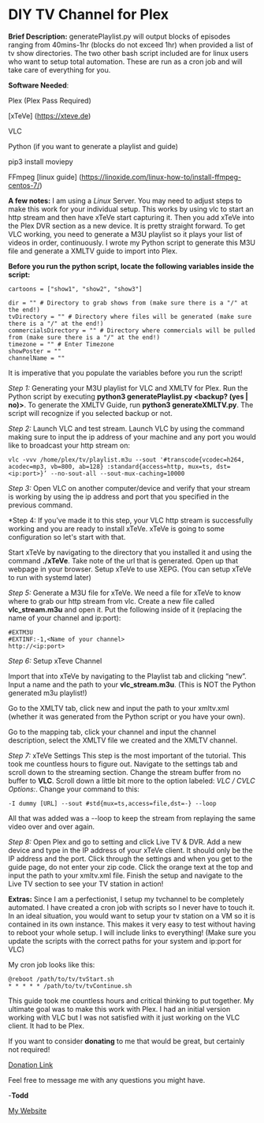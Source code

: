# DIY TV Channel for Plex

**Brief Description:** generatePlaylist.py will output blocks of episodes ranging from 40mins-1hr (blocks do not exceed 1hr) when provided a list of tv show directories. The two other bash script included are for linux users who want to setup total automation. These are run as a cron job and will take care of everything for you.

**Software Needed**:

Plex (Plex Pass Required)

[xTeVe] (https://xteve.de)

VLC

Python (if you want to generate a playlist and guide)

pip3 install moviepy

FFmpeg [linux guide] (https://linoxide.com/linux-how-to/install-ffmpeg-centos-7/)

**A few notes:** I am using a *Linux* Server. You may need to adjust steps to make this work for your individual setup. This works by using vlc to start an http stream and then have xTeVe start capturing it. Then you add xTeVe into the Plex DVR section as a new device. It is pretty straight forward. To get VLC working, you need to generate a M3U playlist so it plays your list of videos in order, continuously. I wrote my Python script to generate this M3U file and generate a XMLTV guide to import into Plex.

**Before you run the python script, locate the following variables inside the script:**

```
cartoons = ["show1", "show2", "show3"]

dir = "" # Directory to grab shows from (make sure there is a "/" at the end!)
tvDirectory = "" # Directory where files will be generated (make sure there is a "/" at the end!)
commercialsDirectory = "" # Directory where commercials will be pulled from (make sure there is a "/" at the end!)
timezone = "" # Enter Timezone
showPoster = ""
channelName = ""
```

It is imperative that you populate the variables before you run the script!

*Step 1:* Generating your M3U playlist for VLC and XMLTV for Plex. Run the Python script by executing **python3 generatePlaylist.py <backup? (yes | no)>**. To generate the XMLTV Guide, run **python3 generateXMLTV.py**. The script will recognize if you selected backup or not.

*Step 2:* Launch VLC and test stream.
Launch VLC by using the command making sure to input the ip address of your machine and any port you would like to broadcast your http stream on:

```
vlc -vvv /home/plex/tv/playlist.m3u --sout '#transcode{vcodec=h264, acodec=mp3, vb=800, ab=128} :standard{access=http, mux=ts, dst=<ip:port>}’ --no-sout-all --sout-mux-caching=10000
```

*Step 3:* Open VLC on another computer/device and verify that your stream is working by using the ip address and port that you specified in the previous command.

*Step 4: If you’ve made it to this step, your VLC http stream is successfully working and you are ready to install xTeVe. xTeVe is going to some configuration so let's start with that.
    
Start xTeVe by navigating to the directory that you installed it and using the command **./xTeVe**. Take note of the url that is generated. Open up that webpage in your browser. Setup xTeVe to use XEPG. (You can setup xTeVe to run with systemd later)
    

*Step 5:* Generate a M3U file for xTeVe. We need a file for xTeVe to know where to grab our http stream from vlc. Create a new file called **vlc_stream.m3u** and open it. Put the following inside of it (replacing the name of your channel and ip:port):

```
#EXTM3U 
#EXTINF:-1,<Name of your channel> 
http://<ip:port>
```
*Step 6:* Setup xTeve Channel

Import that into xTeVe by navigating to the Playlist tab and clicking “new”. Input a name and the path to your **vlc_stream.m3u**. (This is NOT the Python generated m3u playlist!) 

Go to the XMLTV tab, click new and input the path to your xmltv.xml (whether it was generated from the Python script or you have your own).

Go to the mapping tab, click your channel and input the channel description, select the XMLTV file we created and the XMLTV channel.

*Step 7:* xTeVe Settings
This step is the most important of the tutorial. This took me countless hours to figure out. Navigate to the settings tab and scroll down to the streaming section. Change the stream buffer from no buffer to **VLC**. Scroll down a little bit more to the option labeled: *VLC / CVLC Options:*. Change your command to this:

```
-I dummy [URL] --sout #std{mux=ts,access=file,dst=-} --loop
```
    
All that was added was a --loop to keep the stream from replaying the same video over and over again.

*Step 8:* Open Plex and go to setting and click Live TV & DVR. Add a new device and type in the IP address of your xTeVe client. It should only be the IP address and the port. Click through the settings and when you get to the guide page, do not enter your zip code. Click the orange text at the top and input the path to your xmltv.xml file. Finish the setup and navigate to the Live TV section to see your TV station in action!

**Extras:**
Since I am a perfectionist, I setup my tvchannel to be completely automated. I have created a cron job with scripts so I never have to touch it. In an ideal situation, you would want to setup your tv station on a VM so it is contained in its own instance. This makes it very easy to test without having to reboot your whole setup. I will include links to everything! (Make sure you update the scripts with the correct paths for your system and ip:port for VLC)

My cron job looks like this:

```
@reboot /path/to/tv/tvStart.sh
* * * * * /path/to/tv/tvContinue.sh
```

This guide took me countless hours and critical thinking to put together. My ultimate goal was to make this work with Plex. I had an initial version working with VLC but I was not satisfied with it just working on the VLC client. It had to be Plex.

If you want to consider **donating** to me that would be great, but certainly not required!

[Donation Link](https://paypal.me/tmurphy605)

Feel free to message me with any questions you might have.

-**Todd**

[My Website](http://toddamurphy.me/index.php#contact)